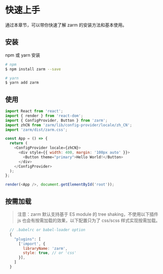 # 快速上手

通过本章节，可以带你快速了解 zarm 的安装方法和基本使用。

## 安装

npm 或 yarn 安装

```bash
# npm
$ npm install zarm --save

# yarn
$ yarn add zarm
```

## 使用

```js
import React from 'react';
import { render } from 'react-dom';
import { ConfigProvider, Button } from 'zarm';
import zhCN from 'zarm/lib/config-provider/locale/zh_CN';
import 'zarm/dist/zarm.css';

const App = () => {
  return (
    <ConfigProvider locale={zhCN}>
      <div style={{ width: 400, margin: '100px auto' }}>
        <Button theme="primary">Hello World!</Button>
      </div>
    </ConfigProvider>
  );
};

render(<App />, document.getElementById('root'));
```

## 按需加载

> 注意：zarm 默认支持基于 ES module 的 tree shaking，不使用以下插件 js 也会有按需加载的效果，以下配置只为了 css/scss 样式实现按需加载。

```js
  // .babelrc or babel-loader option
  {
    "plugins": [
      ['import', {
        libraryName: 'zarm',
        style: true, // or 'css'
      }],
    ]
  }
```

